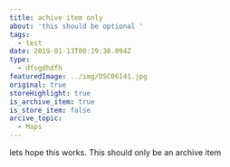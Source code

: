 ```yaml
---
title: achive item only
about: 'this should be optional '
tags:
  - test
date: 2019-01-13T00:19:38.094Z
type:
  - dfsgdhdfh
featuredImage: ../img/DSC06141.jpg
original: true
storeHighlight: true
is_archive_item: true
is_store_item: false
arcive_topic:
  - Maps
---
```

lets hope this works. This should only be an archive item
